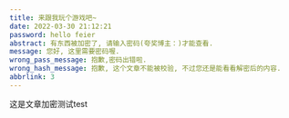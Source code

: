```yaml
---
title: 来跟我玩个游戏吧~
date: 2022-03-30 21:12:21
password: hello feier
abstract: 有东西被加密了, 请输入密码(夸奖博主：)才能查看.
message: 您好, 这里需要密码喔.
wrong_pass_message: 抱歉,密码出错啦.
wrong_hash_message: 抱歉, 这个文章不能被校验, 不过您还是能看看解密后的内容.
abbrlink: 3
---
```


这是文章加密测试test